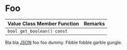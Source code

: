 # Foo

| Value Class Member Function | Remarks |
|-----------------------------|---------|
| `bool get_boolean() const` |          |

Bla bla [JSON] foo foo dummy.
Fibble fobble garble gungle.

[JSON]: https://tools.ietf.org/html/rfc8259
